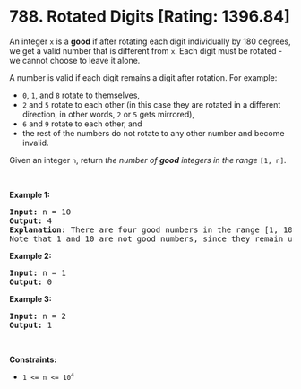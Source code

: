 # 788. Rotated Digits [Rating: 1396.84]

<p>An integer <code>x</code> is a <strong>good</strong> if after rotating each digit individually by 180 degrees, we get a valid number that is different from <code>x</code>. Each digit must be rotated - we cannot choose to leave it alone.</p>

<p>A number is valid if each digit remains a digit after rotation. For example:</p>

<ul>
	<li><code>0</code>, <code>1</code>, and <code>8</code> rotate to themselves,</li>
	<li><code>2</code> and <code>5</code> rotate to each other (in this case they are rotated in a different direction, in other words, <code>2</code> or <code>5</code> gets mirrored),</li>
	<li><code>6</code> and <code>9</code> rotate to each other, and</li>
	<li>the rest of the numbers do not rotate to any other number and become invalid.</li>
</ul>

<p>Given an integer <code>n</code>, return <em>the number of <strong>good</strong> integers in the range </em><code>[1, n]</code>.</p>

<p>&nbsp;</p>
<p><strong class="example">Example 1:</strong></p>

<pre>
<strong>Input:</strong> n = 10
<strong>Output:</strong> 4
<strong>Explanation:</strong> There are four good numbers in the range [1, 10] : 2, 5, 6, 9.
Note that 1 and 10 are not good numbers, since they remain unchanged after rotating.
</pre>

<p><strong class="example">Example 2:</strong></p>

<pre>
<strong>Input:</strong> n = 1
<strong>Output:</strong> 0
</pre>

<p><strong class="example">Example 3:</strong></p>

<pre>
<strong>Input:</strong> n = 2
<strong>Output:</strong> 1
</pre>

<p>&nbsp;</p>
<p><strong>Constraints:</strong></p>

<ul>
	<li><code>1 &lt;= n &lt;= 10<sup>4</sup></code></li>
</ul>
